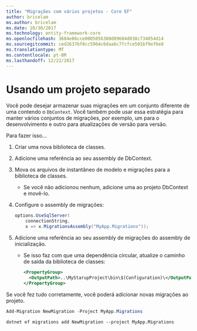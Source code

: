 ```yaml
---
title: "Migrações com vários projetos - Core EF"
author: bricelam
ms.author: bricelam
ms.date: 10/30/2017
ms.technology: entity-framework-core
ms.openlocfilehash: 3684e86cce0005056380d89604d038c734054d14
ms.sourcegitcommit: ced2637bf8cc5964c6daa6c7fcfce501bf9ef6e8
ms.translationtype: MT
ms.contentlocale: pt-BR
ms.lasthandoff: 12/22/2017
---
```

<a name="using-a-separate-project"></a>Usando um projeto separado
========================
Você pode desejar armazenar suas migrações em um conjunto diferente de uma contendo o `DbContext`. Você também pode usar essa estratégia para manter vários conjuntos de migrações, por exemplo, um para o desenvolvimento e outro para atualizações de versão para versão.

Para fazer isso...

1. Criar uma nova biblioteca de classes.

2. Adicione uma referência ao seu assembly de DbContext.

3. Mova os arquivos de instantâneo de modelo e migrações para a biblioteca de classes.
   * Se você não adicionou nenhum, adicione uma ao projeto DbContext e movê-lo.

4. Configure o assembly de migrações:

   ``` csharp
   options.UseSqlServer(
       connectionString,
       x => x.MigrationsAssembly("MyApp.Migrations"));
   ```

5. Adicione uma referência ao seu assembly de migrações do assembly de inicialização.
   * Se isso faz com que uma dependência circular, atualize o caminho de saída da biblioteca de classes:

     ``` xml
     <PropertyGroup>
       <OutputPath>..\MyStarupProject\bin\$(Configuration)\</OutputPath>
     </PropertyGroup>
     ```

Se você fez tudo corretamente, você poderá adicionar novas migrações ao projeto.

``` powershell
Add-Migration NewMigration -Project MyApp.Migrations
```
``` Console
dotnet ef migrations add NewMigration --project MyApp.Migrations
```
